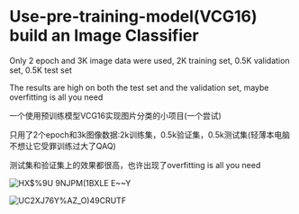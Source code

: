 # Use-pre-training-model(VCG16) build an Image Classifier

Only 2 epoch and 3K image data were used, 2K training set, 0.5K validation set, 0.5K test set

The results are high on both the test set and the validation set, maybe overfitting is all you need

一个使用预训练模型VCG16实现图片分类的小项目(一个尝试)

只用了2个epoch和3k图像数据:2k训练集，0.5k验证集，0.5k测试集(轻薄本电脑不想让它受罪训练过大了QAQ)

测试集和验证集上的效果都很高，也许出现了overfitting is all you need




![HX$%9U 9NJPM(1BXLE E~~Y](https://github.com/wannanfeng/Use-pre-training-model/assets/108105115/1cd4834a-3336-44b2-a516-935cddac1574)

![UC2XJ76Y%AZ_O)49C`R`UTF](https://github.com/wannanfeng/Use-pre-training-model/assets/108105115/485f17ac-e7df-4ab8-b3b3-812fb25d9315)

